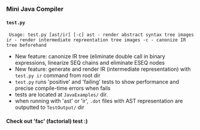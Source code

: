 ### Mini Java Compiler ###

#### `test.py` 
`
Usage:
    test.py [ast/ir] [-c]
    ast - render abstract syntax tree images
    ir - render intermediate repreentation tree images
    -c - canonize IR tree beforehand`

* New feature: canonize IR tree (eliminate double call in binary expressions, linearize SEQ chains and eliminate ESEQ nodes
* New feature: generate and render IR (intermediate representation) with `test.py ir` command from root dir
* `test.py` runs 'positive' and 'failing' tests to show performance and precise compile-time errors when fails
* tests are located at `JavaExamples/` dir.
* when running with 'ast' or 'ir', `.dot` files with AST representation are outputted to `TestOutput/` dir

#### Check out 'fac' (factorial) test :)
